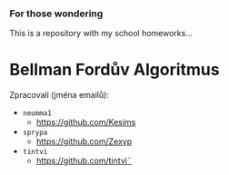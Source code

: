 ### For those wondering
This is a repository with my school homeworks...

# Bellman Fordův Algoritmus
Zpracovali (jména emailů):
- `neumma1`
    - https://github.com/Kesims
- `sprypa`
    - https://github.com/Zexyp
- `tintvi`
    - https://github.com/tintvi¨
